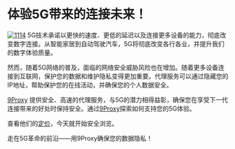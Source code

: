 # 体验5G带来的连接未来！
<a href='https://postimages.org/' target='_blank'><img src='https://i.postimg.cc/x1d7DGjd/1114.webp' border='0' alt='1114'/></a>
5G技术承诺以更快的速度、更低的延迟以及连接更多设备的能力，彻底改变数字连接。从智能家居到自动驾驶汽车，5G将彻底改变各行各业，并提升我们的数字体验质量。  

然而，随着5G网络的普及，面临的网络安全威胁风险也在增加。随着更多设备连接到互联网，保护您的数据和维护隐私变得更加重要。代理服务可以通过隐藏您的IP地址，帮助保护您的在线活动，并确保您的个人数据安全。  

[9Proxy](https://the9proxy.short.gy/github-homepage-chloe321) 提供安全、高速的代理服务，与5G的潜力相得益彰，确保您在享受下一代连接带来的好处时保持安全。通过[9Proxy](https://the9proxy.short.gy/github-homepage-chloe321)探索如何支持您的5G体验。  

查看他们的[定价](https://the9proxy.short.gy/github-pricing-chloe321)，今天就开始安全浏览。  

走在5G革命的前沿——用9Proxy确保您的数据隐私！
